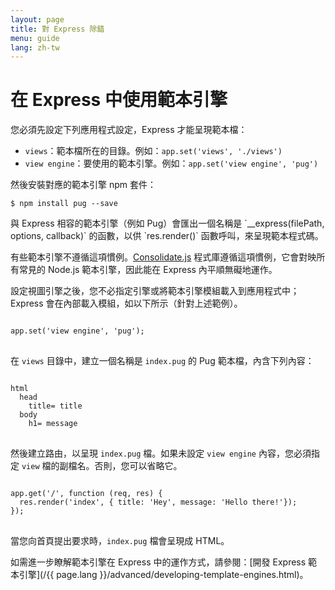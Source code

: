 ```yaml
---
layout: page
title: 對 Express 除錯
menu: guide
lang: zh-tw
---
```


# 在 Express 中使用範本引擎

您必須先設定下列應用程式設定，Express 才能呈現範本檔：

* `views`：範本檔所在的目錄。例如：`app.set('views', './views')`
* `view engine`：要使用的範本引擎。例如：`app.set('view engine', 'pug')`

然後安裝對應的範本引擎 npm 套件：

```console
$ npm install pug --save
```

<div class="doc-box doc-notice" markdown="1">
與 Express 相容的範本引擎（例如 Pug）會匯出一個名稱是 `__express(filePath, options, callback)` 的函數，以供 `res.render()` 函數呼叫，來呈現範本程式碼。

有些範本引擎不遵循這項慣例。[Consolidate.js](https://www.npmjs.org/package/consolidate) 程式庫遵循這項慣例，它會對映所有常見的 Node.js 範本引擎，因此能在 Express 內平順無礙地運作。
</div>

設定視圖引擎之後，您不必指定引擎或將範本引擎模組載入到應用程式中；Express 會在內部載入模組，如以下所示（針對上述範例）。

<pre>
<code class="language-javascript" translate="no">
app.set('view engine', 'pug');
</code>
</pre>

在 `views` 目錄中，建立一個名稱是 `index.pug` 的 Pug 範本檔，內含下列內容：

<pre>
<code class="language-javascript" translate="no">
html
  head
    title= title
  body
    h1= message
</code>
</pre>

然後建立路由，以呈現 `index.pug` 檔。如果未設定 `view engine` 內容，您必須指定 `view` 檔的副檔名。否則，您可以省略它。

<pre>
<code class="language-javascript" translate="no">
app.get('/', function (req, res) {
  res.render('index', { title: 'Hey', message: 'Hello there!'});
});
</code>
</pre>

當您向首頁提出要求時，`index.pug` 檔會呈現成 HTML。

如需進一步瞭解範本引擎在 Express 中的運作方式，請參閱：[開發 Express 範本引擎](/{{ page.lang }}/advanced/developing-template-engines.html)。
